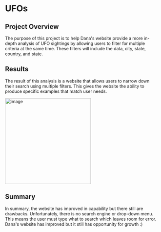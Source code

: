 # UFOs

## Project Overview

The purpose of this project is to help Dana's website provide a more in-depth analysis of UFO sightings by allowing users to filter for multiple criteria at the same time. These filters will include the data, city, state, country, and state. 

## Results 

The result of this analysis is a website that allows users to narrow down their search using multiple filters. This gives the website the ability to produce specific examples that match user needs. 

<img width="281" alt="image" src="https://user-images.githubusercontent.com/111031608/198186328-bfe31fba-6001-473c-807b-ece077925b00.png">


## Summary 

In summary, the website has improved in capability but there still are drawbacks. Unfortunately, there is no search engine or drop-down menu. This means the user must type what to search which leaves room for error. Dana's website has improved but it still has opportunity for growth :)
